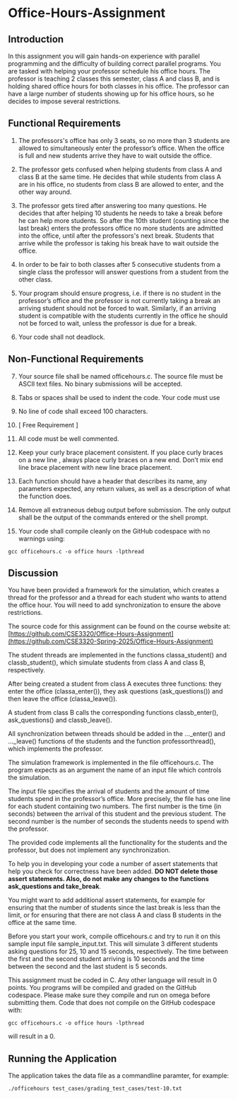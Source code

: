 # Office-Hours-Assignment

## Introduction
In this assignment you will gain hands-on experience with parallel programming and the
difficulty of building correct parallel programs. You are tasked with helping your professor
schedule his office hours. The professor is teaching 2 classes this semester, class A and
class B, and is holding shared office hours for both classes in his office. The professor can
have a large number of students showing up for his office hours, so he decides to impose
several restrictions.

## Functional Requirements
1. The professors's office has only 3 seats, so no more than 3 students are
allowed to simultaneously enter the professor’s office. When the office is full and new
students arrive they have to wait outside the office.

2. The professor gets confused when helping students from class A and
class B at the same time. He decides that while students from class A are in his office, no
students from class B are allowed to enter, and the other way around.

3. The professor gets tired after answering too many questions. He decides
that after helping 10 students he needs to take a break before he can help more students.
So after the 10th student (counting since the last break) enters the professors office no
more students are admitted into the office, until after the professors's next break. Students
that arrive while the professor is taking his break have to wait outside the office.

4. In order to be fair to both classes after 5 consecutive students from a
single class the professor will answer questions from a student from the other class.

5. Your program should ensure progress, i.e. if there is no student in the
professor’s office and the professor is not currently taking a break an arriving student
should not be forced to wait. Similarly, if an arriving student is compatible with the
students currently in the office he should not be forced to wait, unless the professor is due
for a break.

6. Your code shall not deadlock.

## Non-Functional Requirements
7. Your source file shall be named officehours.c. The source file must be
ASCII text files. No binary submissions will be accepted.

8. Tabs or spaces shall be used to indent the code. Your code must use

9. No line of code shall exceed 100 characters.

10. [ Free Requirement ]

11. All code must be well commented. 

12. Keep your curly brace placement consistent. If you place curly braces
on a new line , always place curly braces on a new end. Don’t mix end line brace
placement with new line brace placement.

13. Each function should have a header that describes its name, any
parameters expected, any return values, as well as a description of what the function does.

14. Remove all extraneous debug output before submission. The only
output shall be the output of the commands entered or the shell prompt.

15. Your code shall compile cleanly on the GitHub codespace with no warnings
using:
```
gcc officehours.c -o office hours -lpthread
```

## Discussion
You have been provided a framework for the simulation, which creates a thread for the
professor and a thread for each student who wants to attend the office hour. You will need
to add synchronization to ensure the above restrictions.

The source code for this assignment can be found on the course website at:
[https://github.com/CSE3320/Office-Hours-Assignment](https://github.com/CSE3320-Spring-2025/Office-Hours-Assignment)

The student threads are implemented in the functions classa_student() and
classb_student(), which simulate students from class A and class B, respectively. 

After being created a student from class A executes three functions: they enter the office
(classa_enter()), they ask questions (ask_questions()) and then leave the office
(classa_leave()). 

A student from class B calls the corresponding functions classb_enter(),
ask_questions() and classb_leave(). 

All synchronization between threads should be added in the ..._enter() and ..._leave() functions of the students and the function
professorthread(), which implements the professor.

The simulation framework is implemented in the file officehours.c. The program expects as
an argument the name of an input file which controls the simulation. 

The input file specifies the arrival of students and the amount of time students spend in the professor’s
office. More precisely, the file has one line for each student containing two numbers. The
first number is the time (in seconds) between the arrival of this student and the previous
student. The second number is the number of seconds the students needs to spend with
the professor.

The provided code implements all the functionality for the students and the professor, but
does not implement any synchronization. 

To help you in developing your code a number of
assert statements that help you check for correctness have been added. **DO NOT delete
those assert statements. Also, do not make any changes to the functions ask_questions
and take_break**. 

You might want to add additional assert statements, for example for
ensuring that the number of students since the last break is less than the limit, or for
ensuring that there are not class A and class B students in the office at the same time.

Before you start your work, compile officehours.c and try to run it on this sample input
file sample_input.txt. This will simulate 3 different students asking questions for 25, 10
and 15 seconds, respectively. The time between the first and the second student arriving is
10 seconds and the time between the second and the last student is 5 seconds. 

This assignment must be coded in C. Any other language will result in 0 points. You
programs will be compiled and graded on the GitHub codespace. Please make sure they
compile and run on omega before submitting them. Code that does not compile on
the GitHub codespace with:
```
gcc officehours.c -o office hours -lpthread
```
will result in a 0.

## Running the Application
The application takes the data file as a commandline paramter, for example:
```
./officehours test_cases/grading_test_cases/test-10.txt
```

